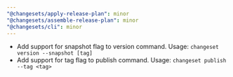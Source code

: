 ```yaml
---
"@changesets/apply-release-plan": minor
"@changesets/assemble-release-plan": minor
"@changesets/cli": minor
---
```


- Add support for snapshot flag to version command. Usage: `changeset version --snapshot [tag]`
- Add support for tag flag to publish command. Usage: `changeset publish --tag <tag>` 
